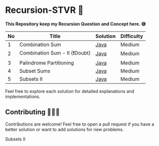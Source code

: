 # Recursion-STVR 🚀
 **This Repository keep my Recursion Question and Concept here. 😅**

| No   | Title                                    | Solution                                                      | Difficulty |
| --- | ---------------------------------------- | ------------------------------------------------------------- | ---------- |
| 1   | Combination Sum             | [Java](https://github.com/debapriyo007/Recursion-STVR/blob/main/0039-combination-sum/0039-combination-sum.java)          | Medium       |  
| 2   | Combination Sum - II (❗️Doubt)            | [Java](https://github.com/debapriyo007/Recursion-STVR/blob/main/0040-combination-sum-ii/0040-combination-sum-ii.java)          | Medium       | 
| 3   | Palindrome Partitioning            | [Java](https://github.com/debapriyo007/Recursion-STVR/blob/main/0131-palindrome-partitioning/0131-palindrome-partitioning.java)   | Medium       | 
| 4   | Subset Sums | [Java](https://github.com/debapriyo007/Recursion-STVR/blob/main/Medium/Subset%20Sums/subset-sums.java)                          | Medium       | 
| 5   | Subsets II | [Java](https://github.com/debapriyo007/Recursion-STVR/blob/main/0090-subsets-ii/0090-subsets-ii.java)                          | Medium       | 


Feel free to explore each solution for detailed explanations and implementations.

## Contributing 🧑🏽‍💻

Contributions are welcome! Feel free to open a pull request if you have a better solution or want to add solutions for new problems.


Subsets II
